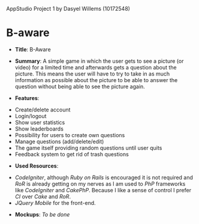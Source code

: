 AppStudio Project 1 by Dasyel Willems (10172548)

# B-aware #


+   __Title__:     B-Aware

+   __Summary__:   A simple game in which the user gets to see a picture (or video) for a limited time and afterwards 
gets a question about the picture. This means the user will have to try to take in as much information as 
possible about the picture to be able to answer the question without being able to see the picture again.

+   __Features__:   
 -  Create/delete account
 -  Login/logout
 -  Show user statistics
 -  Show leaderboards
 -  Possibility for users to create own questions
 -  Manage questions (add/delete/edit)
 -  The game itself providing random questions until user quits
 -  Feedback system to get rid of trash questions
 
+   __Used Resources__: 
 -  *CodeIgniter*, although *Ruby on Rails* is encouraged it is not required and *RoR* is already getting on my nerves 
 as I am used to *PhP* frameworks like *CodeIgniter* and *CakePhP*. Because I like a sense of control I prefer *CI*
 over *Cake* and *RoR*.
 -  *JQuery Mobile* for the front-end.
 
+   __Mockups__:    *To be done*


